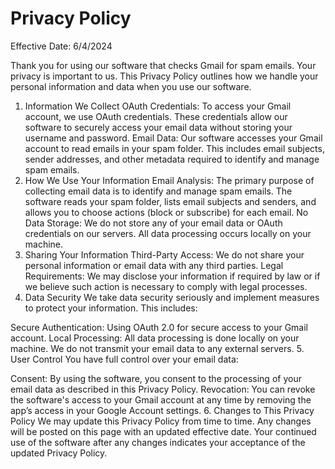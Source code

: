 # Privacy Policy
Effective Date: 6/4/2024

Thank you for using our software that checks Gmail for spam emails. Your privacy is important to us. This Privacy Policy outlines how we handle your personal information and data when you use our software.

1. Information We Collect
OAuth Credentials: To access your Gmail account, we use OAuth credentials. These credentials allow our software to securely access your email data without storing your username and password.
Email Data: Our software accesses your Gmail account to read emails in your spam folder. This includes email subjects, sender addresses, and other metadata required to identify and manage spam emails.
2. How We Use Your Information
Email Analysis: The primary purpose of collecting email data is to identify and manage spam emails. The software reads your spam folder, lists email subjects and senders, and allows you to choose actions (block or subscribe) for each email.
No Data Storage: We do not store any of your email data or OAuth credentials on our servers. All data processing occurs locally on your machine.
3. Sharing Your Information
Third-Party Access: We do not share your personal information or email data with any third parties.
Legal Requirements: We may disclose your information if required by law or if we believe such action is necessary to comply with legal processes.
4. Data Security
We take data security seriously and implement measures to protect your information. This includes:

Secure Authentication: Using OAuth 2.0 for secure access to your Gmail account.
Local Processing: All data processing is done locally on your machine. We do not transmit your email data to any external servers.
5. User Control
You have full control over your email data:

Consent: By using the software, you consent to the processing of your email data as described in this Privacy Policy.
Revocation: You can revoke the software's access to your Gmail account at any time by removing the app’s access in your Google Account settings.
6. Changes to This Privacy Policy
We may update this Privacy Policy from time to time. Any changes will be posted on this page with an updated effective date. Your continued use of the software after any changes indicates your acceptance of the updated Privacy Policy.

